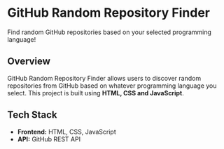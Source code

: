 # GitHub Random Repository Finder

Find random GitHub repositories based on your selected programming language!

## Overview
GitHub Random Repository Finder allows users to discover random repositories from GitHub based on whatever programming language you select. This project is built using **HTML, CSS and JavaScript**.

## Tech Stack
- **Frontend:** HTML, CSS, JavaScript  
- **API:** GitHub REST API  


